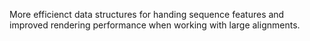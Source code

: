 More efficienct data structures for handing sequence features and improved rendering performance when working with large alignments.
